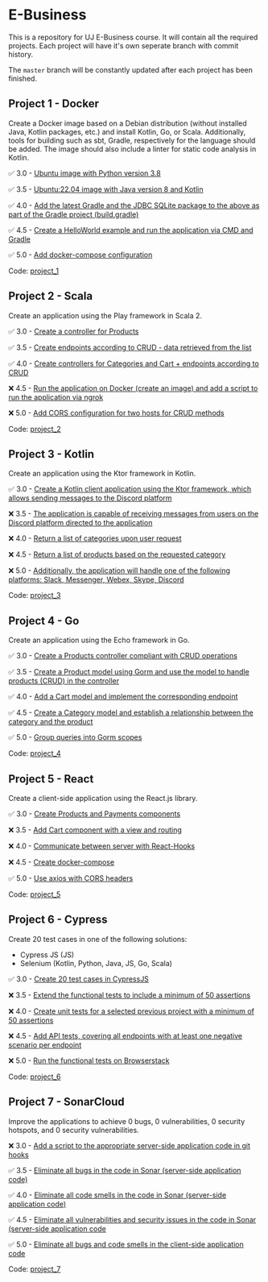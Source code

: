 # E-Business

This is a repository for UJ E-Business course. It will contain all the required projects. Each project will have it's own seperate branch with commit history.

The `master` branch will be constantly updated after each project has been finished.

## Project 1 - Docker

Create a Docker image based on a Debian distribution (without installed Java, Kotlin packages, etc.) and install Kotlin, Go, or Scala. Additionally, tools for building such as sbt, Gradle, respectively for the language should be added. The image should also include a linter for static code analysis in Kotlin.

:white_check_mark: 3.0 - [Ubuntu image with Python version 3.8](https://github.com/frieZZerr/UJ-E-Business/commit/73f0f591d315ee8b1d62a8990b99811331e92d1e)

:white_check_mark: 3.5 - [Ubuntu:22.04 image with Java version 8 and Kotlin](https://github.com/frieZZerr/UJ-E-Business/commit/1eae08f2bbd39ee78c8c51c36d17352be099e6ea)

:white_check_mark: 4.0 - [Add the latest Gradle and the JDBC SQLite package to the above as part of the Gradle project (build.gradle)](https://github.com/frieZZerr/UJ-E-Business/commit/eac1658a933c92a887b61023574033c061363b39)

:white_check_mark: 4.5 - [Create a HelloWorld example and run the application via CMD and Gradle](https://github.com/frieZZerr/UJ-E-Business/commit/224e69a4d95e45453a3bb6c5761a8035450655ab)

:white_check_mark: 5.0 - [Add docker-compose configuration](https://github.com/frieZZerr/UJ-E-Business/commit/67d3d680b5bf157f8d034b77fe38d19e8ded5a20)

Code: [project_1](https://github.com/frieZZerr/UJ-E-Business/tree/project_1)

## Project 2 - Scala

Create an application using the Play framework in Scala 2.

:white_check_mark: 3.0 - [Create a controller for Products](https://github.com/frieZZerr/UJ-E-Business/commit/8e798a98c201ae0a1561a1b6f23b1e10e7bf13a1)

:white_check_mark: 3.5 - [Create endpoints according to CRUD - data retrieved from the list](https://github.com/frieZZerr/UJ-E-Business/commit/d0bce08efa8fe680a602895b622e6ab52b52c09e)

:white_check_mark: 4.0 - [Create controllers for Categories and Cart + endpoints according to CRUD](https://github.com/frieZZerr/UJ-E-Business/commit/f5a1a760b7c72dd593af1395b6d81a7b42081325)

:x: 4.5 - [Run the application on Docker (create an image) and add a script to run the application via ngrok]()

:x: 5.0 - [Add CORS configuration for two hosts for CRUD methods]()

Code: [project_2](https://github.com/frieZZerr/UJ-E-Business/tree/project_2)

## Project 3 - Kotlin

Create an application using the Ktor framework in Kotlin.

:white_check_mark: 3.0 - [Create a Kotlin client application using the Ktor framework, which allows sending messages to the Discord platform](https://github.com/frieZZerr/UJ-E-Business/commit/691e8b85b36bc22281c1bb9d6214eef90a2df673)

:x: 3.5 - [The application is capable of receiving messages from users on the Discord platform directed to the application]()

:x: 4.0 - [Return a list of categories upon user request]()

:x: 4.5 - [Return a list of products based on the requested category]()

:x: 5.0 - [Additionally, the application will handle one of the following platforms: Slack, Messenger, Webex, Skype, Discord]()

Code: [project_3](https://github.com/frieZZerr/UJ-E-Business/tree/project_3)

## Project 4 - Go

Create an application using the Echo framework in Go.

:white_check_mark: 3.0 - [Create a Products controller compliant with CRUD operations](https://github.com/frieZZerr/UJ-E-Business/commit/25492bdbdfc306b0a1aeb6e9fc4f9534c6e67a3f)

:white_check_mark: 3.5 - [Create a Product model using Gorm and use the model to handle products (CRUD) in the controller](https://github.com/frieZZerr/UJ-E-Business/commit/25492bdbdfc306b0a1aeb6e9fc4f9534c6e67a3f)

:white_check_mark: 4.0 - [Add a Cart model and implement the corresponding endpoint](https://github.com/frieZZerr/UJ-E-Business/commit/7da6c4acf9966b994af1df02412b5e9fc4eca74d)

:white_check_mark: 4.5 - [Create a Category model and establish a relationship between the category and the product](https://github.com/frieZZerr/UJ-E-Business/commit/5f3041a6b188985e8be086aea350bfe61099bf0c)

:white_check_mark: 5.0 - [Group queries into Gorm scopes](https://github.com/frieZZerr/UJ-E-Business/commit/348c088d05789c8936bda22ddaa0a38e9f6d439b)

Code: [project_4](https://github.com/frieZZerr/UJ-E-Business/tree/project_4)

## Project 5 - React

Create a client-side application using the React.js library.

:white_check_mark: 3.0 - [Create Products and Payments components](https://github.com/frieZZerr/UJ-E-Business/commit/6be1e1d0ee59c37fb49897452d3bc40fab4422e2)

:x: 3.5 - [Add Cart component with a view and routing]()

:x: 4.0 - [Communicate between server with React-Hooks]()

:x: 4.5 - [Create docker-compose]()

:white_check_mark: 5.0 - [Use axios with CORS headers](https://github.com/frieZZerr/UJ-E-Business/commit/6be1e1d0ee59c37fb49897452d3bc40fab4422e2)

Code: [project_5](https://github.com/frieZZerr/UJ-E-Business/tree/project_5)

## Project 6 - Cypress

Create 20 test cases in one of the following solutions:

- Cypress JS (JS)
- Selenium (Kotlin, Python, Java, JS, Go, Scala)

:white_check_mark: 3.0 - [Create 20 test cases in CypressJS](https://github.com/frieZZerr/UJ-E-Business/commit/8b3854d60bd2a6e5cd5012aa2d21c0d5e2a92c3e)

:x: 3.5 - [Extend the functional tests to include a minimum of 50 assertions]()

:x: 4.0 - [Create unit tests for a selected previous project with a minimum of 50 assertions]()

:x: 4.5 - [Add API tests, covering all endpoints with at least one negative scenario per endpoint]()

:x: 5.0 - [Run the functional tests on Browserstack]()

Code: [project_6](https://github.com/frieZZerr/UJ-E-Business/tree/project_6)

## Project 7 - SonarCloud

Improve the applications to achieve 0 bugs, 0 vulnerabilities, 0 security hotspots, and 0 security vulnerabilities.

:x: 3.0 - [Add a script to the appropriate server-side application code in git hooks]()

:white_check_mark: 3.5 - [Eliminate all bugs in the code in Sonar (server-side application code)](https://github.com/frieZZerr/UJ-E-Business/commit/b4879114b3a8b54dfa21b462a308037f60bf1212)

:white_check_mark: 4.0 - [Eliminate all code smells in the code in Sonar (server-side application code)](https://github.com/frieZZerr/UJ-E-Business/commit/b4879114b3a8b54dfa21b462a308037f60bf1212)

:white_check_mark: 4.5 - [Eliminate all vulnerabilities and security issues in the code in Sonar (server-side application code](https://github.com/frieZZerr/UJ-E-Business/commit/b4879114b3a8b54dfa21b462a308037f60bf1212)

:white_check_mark: 5.0 - [Eliminate all bugs and code smells in the client-side application code](https://github.com/frieZZerr/UJ-E-Business/commit/b4879114b3a8b54dfa21b462a308037f60bf1212)

Code: [project_7](https://github.com/frieZZerr/UJ-E-Business/tree/project_7)
